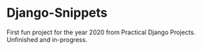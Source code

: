 # Django-Snippets

First fun project for the year 2020 from Practical Django Projects. Unfinished and in-progress.